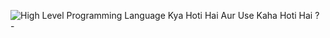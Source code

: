 ![High Level Programming Language Kya Hoti Hai Aur Use Kaha Hoti Hai ? -](https://www.sahitarika.com/wp-content/uploads/2018/03/1.jpg)